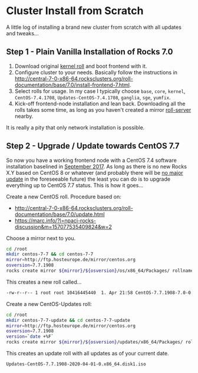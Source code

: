 # Cluster Install from Scratch

A little log of installing a brand new cluster from scratch with all updates and tweaks...

## Step 1 - Plain Vanilla Installation of Rocks 7.0

1. Download original [kernel roll](http://central-7-0-x86-64.rocksclusters.org/isos/kernel-7.0-0.x86_64.disk1.iso) and boot frontend with it.
2. Configure cluster to your needs. Basically follow the instructions in http://central-7-0-x86-64.rocksclusters.org/roll-documentation/base/7.0/install-frontend-7.html.
3. Select rolls for usage. In my case I typically choose `base`, `core`, `kernel`, `CentOS-7.4.1708`, `Updates-CentOS-7.4.1708`, `ganglia`, `sge`, `yumfix`. 
4. Kick-off frontend-node installation and lean back. Downloading all the rolls takes some time, as long as you haven't created a mirror [roll-server](https://github.com/rocksclusters/roll-server) nearby.

It is really a pity that only network installation is possible.

## Step 2 - Upgrade / Update towards CentOS 7.7

So now you have a working frontend node with a CentOS 7.4 software installation baselined in [September 2017](https://lists.centos.org/pipermail/centos-announce/2017-September/022532.html). As long as there is no new Rocks X.Y based on CentOS 8 or whatever (and probably there will be [no major update](https://marc.info/?l=npaci-rocks-discussion&m=158481906006702&w=2) in the foreseeable future) the least you can do is to upgrade everything up to CentOS 7.7 status. This is how it goes...

Create a new CentOS roll. Procedure based on:

- http://central-7-0-x86-64.rocksclusters.org/roll-documentation/base/7.0/update.html
- https://marc.info/?l=npaci-rocks-discussion&m=157077535409824&w=2

Choose a mirror next to you.

```bash
cd /root
mkdir centos-7-7 && cd centos-7-7
mirror=http://ftp.hosteurope.de/mirror/centos.org
osversion=7.7.1908
rocks create mirror ${mirror}/${osversion}/os/x86_64/Packages/ rollname=CentOS-${osversion}
```

This creates a new roll called...

```bash
-rw-r--r-- 1 root root 10416445440  1. Apr 21:58 CentOS-7.7.1908-7.0-0.x86_64.disk1.iso
```

Create a new CentOS-Updates roll:

```bash
cd /root
mkdir centos-7-7-update && cd centos-7-7-update
mirror=http://ftp.hosteurope.de/mirror/centos.org
osversion=7.7.1908
version=`date +%F`
rocks create mirror ${mirror}/${osversion}/updates/x86_64/Packages/ rollname=Updates-CentOS-${osversion} version=${version}
```

This creates an update roll with all updates as of your current date.

```
Updates-CentOS-7.7.1908-2020-04-01-0.x86_64.disk1.iso
```

